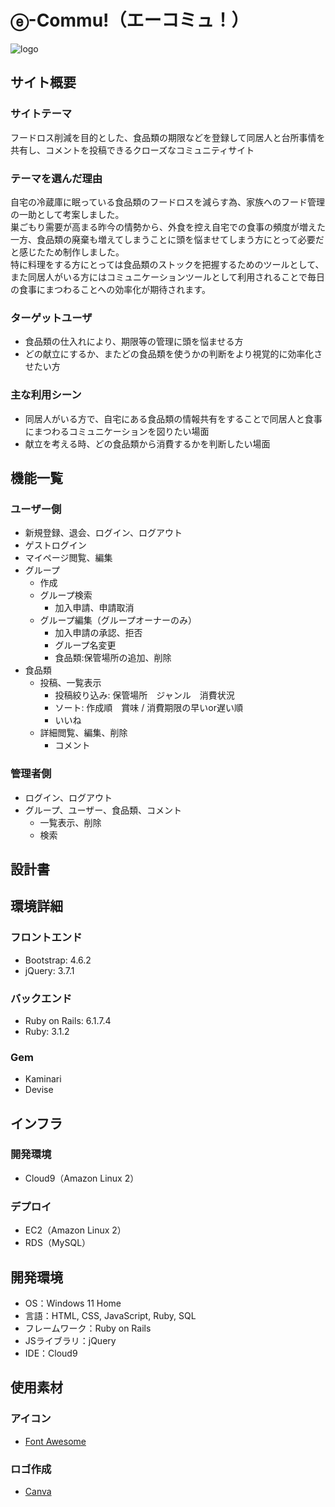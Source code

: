 # ⓔ-Commu!（エーコミュ！）
![logo](https://github.com/telteru2003/e-Commu/assets/135404018/c8120133-1ed9-4d62-a2ff-63829cd609fb)
​
## サイト概要
### サイトテーマ
フードロス削減を目的とした、食品類の期限などを登録して同居人と台所事情を共有し、コメントを投稿できるクローズなコミュニティサイト
​
### テーマを選んだ理由
自宅の冷蔵庫に眠っている食品類のフードロスを減らす為、家族へのフード管理の一助として考案しました。<br >
巣ごもり需要が高まる昨今の情勢から、外食を控え自宅での食事の頻度が増えた一方、食品類の廃棄も増えてしまうことに頭を悩ませてしまう方にとって必要だと感じたため制作しました。<br >
特に料理をする方にとっては食品類のストックを把握するためのツールとして、また同居人がいる方にはコミュニケーションツールとして利用されることで毎日の食事にまつわることへの効率化が期待されます。
​
### ターゲットユーザ
- 食品類の仕入れにより、期限等の管理に頭を悩ませる方
- どの献立にするか、またどの食品類を使うかの判断をより視覚的に効率化させたい方

### 主な利用シーン
- 同居人がいる方で、自宅にある食品類の情報共有をすることで同居人と食事にまつわるコミュニケーションを図りたい場面
- 献立を考える時、どの食品類から消費するかを判断したい場面

## 機能一覧

### ユーザー側
- 新規登録、退会、ログイン、ログアウト
- ゲストログイン
- マイページ閲覧、編集
- グループ
  - 作成
  - グループ検索
    - 加入申請、申請取消
  - グループ編集（グループオーナーのみ）
    - 加入申請の承認、拒否
    - グループ名変更
    - 食品類:保管場所の追加、削除
- 食品類
  - 投稿、一覧表示
    - 投稿絞り込み: 保管場所　ジャンル　消費状況
    - ソート: 作成順　賞味 / 消費期限の早いor遅い順
    - いいね
  - 詳細閲覧、編集、削除
    - コメント

### 管理者側
- ログイン、ログアウト
- グループ、ユーザー、食品類、コメント
  - 一覧表示、削除
  - 検索

## 設計書

## 環境詳細

### フロントエンド

- Bootstrap: 4.6.2
- jQuery: 3.7.1

### バックエンド

- Ruby on Rails: 6.1.7.4
- Ruby: 3.1.2

### Gem

- Kaminari
- Devise

## インフラ

### 開発環境

- Cloud9（Amazon Linux 2）

### デプロイ

- EC2（Amazon Linux 2）
- RDS（MySQL）

## 開発環境

- OS：Windows 11 Home
- 言語：HTML, CSS, JavaScript, Ruby, SQL
- フレームワーク：Ruby on Rails
- JSライブラリ：jQuery
- IDE：Cloud9

## 使用素材

### アイコン
- [Font Awesome](https://fontawesome.com/)

### ロゴ作成
- [Canva](https://www.canva.com/ja_jp/logos/)
